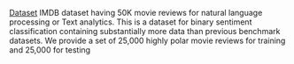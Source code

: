 [Dataset](https://www.kaggle.com/datasets/lakshmi25npathi/imdb-dataset-of-50k-movie-reviews)
IMDB dataset having 50K movie reviews for natural language processing or Text analytics.
This is a dataset for binary sentiment classification containing substantially more data than previous benchmark datasets. We provide a set of 25,000 highly polar movie reviews for training and 25,000 for testing
